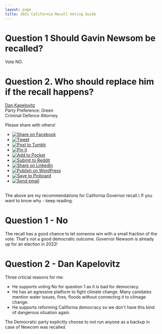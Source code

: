 ```yaml
---
layout: page
title: 2021 California Recall Voting Guide
---
```


<link rel="stylesheet" type="text/css" href="../style.css">

# Question 1 Should Gavin Newsom be recalled?

Vote NO.

# Question 2. Who should replace him if the recall happens?

   [Dan Kapelovitz](https://kapelovitz.com/)\
   Party Preference: Green\
   Criminal Defence Attorney

Please share with others!
<ul class="share-buttons" data-source="simplesharingbuttons.com">
  <li><a href="https://www.facebook.com/sharer/sharer.php?u=https%3A%2F%2Fvoteinit.com%2F&quote=Not%20sure%20who%20to%20vote%20for%20in%20California%20recall%3F" title="Share on Facebook" target="_blank"><img alt="Share on Facebook" src="images/social_flat_rounded_rects_svg/Facebook.svg" /></a></li>
  <li><a href="https://twitter.com/intent/tweet?source=https%3A%2F%2Fvoteinit.com%2F&text=Not%20sure%20who%20to%20vote%20for%20in%20California%20recall%3F:%20https%3A%2F%2Fvoteinit.com%2F" target="_blank" title="Tweet"><img alt="Tweet" src="images/social_flat_rounded_rects_svg/Twitter.svg" /></a></li>
  <li><a href="http://www.tumblr.com/share?v=3&u=https%3A%2F%2Fvoteinit.com%2F&quote=Not%20sure%20who%20to%20vote%20for%20in%20California%20recall%3F&s=" target="_blank" title="Post to Tumblr"><img alt="Post to Tumblr" src="images/social_flat_rounded_rects_svg/Tumblr.svg" /></a></li>
  <li><a href="http://pinterest.com/pin/create/button/?url=https%3A%2F%2Fvoteinit.com%2F&description=Recommendations%20for%20how%20to%20vote%20in%20the%202021%20California%20recall%20election." target="_blank" title="Pin it"><img alt="Pin it" src="images/social_flat_rounded_rects_svg/Pinterest.svg" /></a></li>
  <li><a href="https://getpocket.com/save?url=https%3A%2F%2Fvoteinit.com%2F&title=Not%20sure%20who%20to%20vote%20for%20in%20California%20recall%3F" target="_blank" title="Add to Pocket"><img alt="Add to Pocket" src="images/social_flat_rounded_rects_svg/Pocket.svg" /></a></li>
  <li><a href="http://www.reddit.com/submit?url=https%3A%2F%2Fvoteinit.com%2F&title=Not%20sure%20who%20to%20vote%20for%20in%20California%20recall%3F" target="_blank" title="Submit to Reddit"><img alt="Submit to Reddit" src="images/social_flat_rounded_rects_svg/Reddit.svg" /></a></li>
  <li><a href="http://www.linkedin.com/shareArticle?mini=true&url=https%3A%2F%2Fvoteinit.com%2F&title=Not%20sure%20who%20to%20vote%20for%20in%20California%20recall%3F&summary=Recommendations%20for%20how%20to%20vote%20in%20the%202021%20California%20recall%20election.&source=https%3A%2F%2Fvoteinit.com%2F" target="_blank" title="Share on LinkedIn"><img alt="Share on LinkedIn" src="images/social_flat_rounded_rects_svg/LinkedIn.svg" /></a></li>
  <li><a href="http://wordpress.com/press-this.php?u=https%3A%2F%2Fvoteinit.com%2F&quote=Not%20sure%20who%20to%20vote%20for%20in%20California%20recall%3F&s=Recommendations%20for%20how%20to%20vote%20in%20the%202021%20California%20recall%20election." target="_blank" title="Publish on WordPress"><img alt="Publish on WordPress" src="images/social_flat_rounded_rects_svg/Wordpress.svg" /></a></li>
  <li><a href="https://pinboard.in/popup_login/?url=https%3A%2F%2Fvoteinit.com%2F&title=Not%20sure%20who%20to%20vote%20for%20in%20California%20recall%3F&description=Recommendations%20for%20how%20to%20vote%20in%20the%202021%20California%20recall%20election." target="_blank" title="Save to Pinboard"><img alt="Save to Pinboard" src="images/social_flat_rounded_rects_svg/Pinboard.svg" /></a></li>
  <li><a href="mailto:?subject=Not%20sure%20who%20to%20vote%20for%20in%20California%20recall%3F&body=Recommendations%20for%20how%20to%20vote%20in%20the%202021%20California%20recall%20election.:%20https%3A%2F%2Fvoteinit.com%2F" target="_blank" title="Send email"><img alt="Send email" src="images/social_flat_rounded_rects_svg/Email.svg" /></a></li>
</ul>

<br/>
The above are my recommendations for California Governor recall.\
If you want to know why - keep reading.
<br/>

# Question 1 - No
The recall has a good chance to let someone win with a small fraction of the vote. That's not a good democratic outcome. Governor Newsom is already up for an election in 2022!

# Question 2 - Dan Kapelovitz
Three crticial reasons for me:
 * He supports voting No for question 1 as it is bad for democracy.
 * He has an agressive platform to fight climate change. Many canidates mention water issues, fires, floods without connecting it to climage change.
 * He supports reforming California democracy so we don't have this kind of dangerous situation again.

The Democratic party explicitly choose to not run anyone as a backup in case of Newcom was recalled.